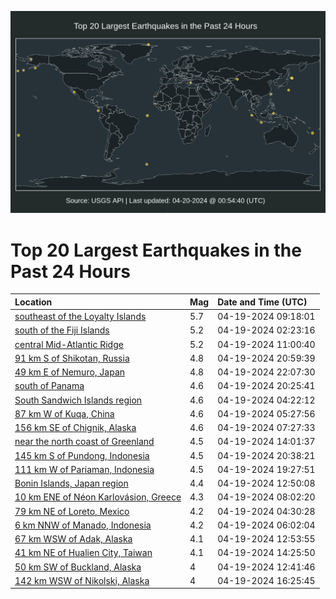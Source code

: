 ![Map](./map.png)

# Top 20 Largest Earthquakes in the Past 24 Hours

| Location | Mag | Date and Time (UTC) |
|:---|:---|:---|
| [southeast of the Loyalty Islands](https://earthquake.usgs.gov/earthquakes/eventpage/us7000md3k) | 5.7 | 04-19-2024 09:18:01 |
| [south of the Fiji Islands](https://earthquake.usgs.gov/earthquakes/eventpage/us7000md1y) | 5.2 | 04-19-2024 02:23:16 |
| [central Mid-Atlantic Ridge](https://earthquake.usgs.gov/earthquakes/eventpage/us7000md43) | 5.2 | 04-19-2024 11:00:40 |
| [91 km S of Shikotan, Russia](https://earthquake.usgs.gov/earthquakes/eventpage/us7000mday) | 4.8 | 04-19-2024 20:59:39 |
| [49 km E of Nemuro, Japan](https://earthquake.usgs.gov/earthquakes/eventpage/us7000mdbe) | 4.8 | 04-19-2024 22:07:30 |
| [south of Panama](https://earthquake.usgs.gov/earthquakes/eventpage/us7000mdak) | 4.6 | 04-19-2024 20:25:41 |
| [South Sandwich Islands region](https://earthquake.usgs.gov/earthquakes/eventpage/us7000md2s) | 4.6 | 04-19-2024 04:22:12 |
| [87 km W of Kuqa, China](https://earthquake.usgs.gov/earthquakes/eventpage/us7000md2v) | 4.6 | 04-19-2024 05:27:56 |
| [156 km SE of Chignik, Alaska](https://earthquake.usgs.gov/earthquakes/eventpage/ak024521g2jy) | 4.6 | 04-19-2024 07:27:33 |
| [near the north coast of Greenland](https://earthquake.usgs.gov/earthquakes/eventpage/us7000md4s) | 4.5 | 04-19-2024 14:01:37 |
| [145 km S of Pundong, Indonesia](https://earthquake.usgs.gov/earthquakes/eventpage/us7000mdau) | 4.5 | 04-19-2024 20:38:21 |
| [111 km W of Pariaman, Indonesia](https://earthquake.usgs.gov/earthquakes/eventpage/us7000md9u) | 4.5 | 04-19-2024 19:27:51 |
| [Bonin Islands, Japan region](https://earthquake.usgs.gov/earthquakes/eventpage/us7000md4i) | 4.4 | 04-19-2024 12:50:08 |
| [10 km ENE of Néon Karlovásion, Greece](https://earthquake.usgs.gov/earthquakes/eventpage/us7000md39) | 4.3 | 04-19-2024 08:02:20 |
| [79 km NE of Loreto, Mexico](https://earthquake.usgs.gov/earthquakes/eventpage/us7000md2k) | 4.2 | 04-19-2024 04:30:28 |
| [6 km NNW of Manado, Indonesia](https://earthquake.usgs.gov/earthquakes/eventpage/us7000md30) | 4.2 | 04-19-2024 06:02:04 |
| [67 km WSW of Adak, Alaska](https://earthquake.usgs.gov/earthquakes/eventpage/us7000md4j) | 4.1 | 04-19-2024 12:53:55 |
| [41 km NE of Hualien City, Taiwan](https://earthquake.usgs.gov/earthquakes/eventpage/us7000md4t) | 4.1 | 04-19-2024 14:25:50 |
| [50 km SW of Buckland, Alaska](https://earthquake.usgs.gov/earthquakes/eventpage/ak024524i9ge) | 4 | 04-19-2024 12:41:46 |
| [142 km WSW of Nikolski, Alaska](https://earthquake.usgs.gov/earthquakes/eventpage/us7000md8n) | 4 | 04-19-2024 16:25:45 |
